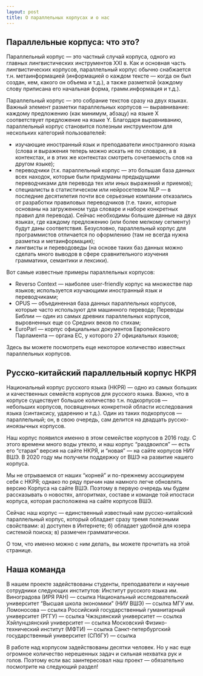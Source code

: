 ```yaml
---
layout: post
title: О параллельных корпусах и о нас
---
```


## Параллельные корпуса: что это?

Параллельный корпус — это частный случай корпуса, одного из главных лингвистических инструментов XXI в. Как и основная часть лингвистических корпусов, параллельный корпус обычно снабжается т.н. метаинформацией (информацией о каждом тексте — когда он был создан, кем, какого он объема и т.д.), а также разметкой (каждому слову приписана его начальная форма, грамм.информация и т.д.).

Параллельный корпус — это собрание текстов сразу на двух языках. Важный элемент разметки параллельных корпусов — выравнивание: каждому предложению (как минимум, абзацу) на языке Х соответствует предложение на языке Y. Благодаря выравниванию, параллельный корпус становится полезным инструментом для нескольких категорий пользователей:

- изучающие иностранный язык и преподаватели иностранного языка (слова и выражения теперь можно искать не по словарю, а в контекстах, и в этих же контекстах смотреть сочетаемость слов на другом языке);
- переводчики (т.к. параллельный корпус — это большая база данных всех находок, которые были придуманы предыдущими переводчиками для перевода тех или иных выражений и приемов);
- специалисты в статистическом или нейросетевом NLP — в последние десятилетия почти все серьезные компании отказались от разработки правиловых переводчиков (т.е. таких, которые основаны на загруженном туда словаре и наборе конкретных правил для перевода). Сейчас необходимы большие данные на двух языках, где каждому предложению (или более мелкому сегменту) будут даны соответствия. Безусловно, параллельный корпус для программистов отличается по оформлению (там не всегда нужна разметка и метаинформация);
- лингвисты и переводоведы (на основе таких баз данных можно сделать много выводов в сфере сравнительного изучения грамматики, семантики и лексики).

Вот самые известные примеры параллельных корпусов:
- Reverso Context — наиболее user-friendly корпус на множестве пар языков; используется изучающими иностранный язык и переводчиками;
- OPUS — объединенная база данных параллельных корпусов, которые часто используют для машинного перевода;
Переводы Библии — один из самых древних параллельных корпусов, выровненных еще со Средних веков по стихам;
- EuroParl — корпус официальных документов Европейского Парламента — органа ЕС, у которого 27 официальных языков;

Здесь вы можете посмотреть еще некоторое количество известных параллельных корпусов.

## Русско-китайский параллельный корпус НКРЯ
Национальный корпус русского языка (НКРЯ) — одно из самых больших и качественных семейств корпусов для русского языка. Важно, что в корпусе существует большое количество т.н. подкорпусов — небольших корпусов, посвященных конкретной области исследования языка (синтаксису, ударению и т.д.). Один из таких подкорпусов — параллельный; он, в свою очередь, сам делится на двадцать русско-иноязычных корпусов. 

Наш корпус появился именно в этом семействе корпусов в 2016 году. С этого времени много воды утекло, и наш корпус “раздвоился” — есть его “старая” версия на сайте НКРЯ, и “новая” — на сайте корпусов НИУ ВШЭ. В 2020 году мы получили поддержку от ВШЭ на развитие нашего корпуса.

Мы не отрываемся от наших “корней” и по-прежнему ассоциируем себя с НКРЯ; однако по ряду причин нам намного легче обновлять версию Корпуса на сайте ВШЭ. Поэтому в первую очередь мы будем рассказывать о новостях, алгоритмах, составе и команде той ипостаси корпуса, которая расположена на сайте корпусов ВШЭ.

Сейчас наш корпус — единственный известный нам русско-китайский параллельный корпус, который обладает сразу тремя полезными свойствами:
 а) доступен в Интернете; 
 б) обладает удобной для юзера системой поиска;
 в) размечен грамматически.

О том, что именно можно с ним делать, вы можете прочитать на этой странице.

## Наша команда
В нашем проекте задействованы студенты, преподаватели и научные сотрудники следующих институтов:
Институт русского языка им. Виноградова (ИРЯ РАН) — ссылка
Национальный исследовательский университет “Высшая школа экономики” (НИУ ВШЭ) — ссылка
МГУ им. Ломоносова — ссылка
Российский государственный гуманитарный университет (РГГУ) — ссылка
Чжэцзянский университет — ссылка
Хэйлунцзянский университет — ссылка
Московский Физико-технический институт (МФТИ) — ссылка
Санкт-петербургский государственный университет (СПбГУ) — ссылка

В работе над корпусом задействованы десятки человек. Но у нас еще огромное количество нерешенных задач и сильная нехватка рук и голов. Поэтому если вас заинтересовал наш проект — обязательно посмотрите на следующий раздел!
